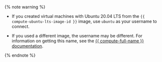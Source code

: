 {% note warning %}

* If you created virtual machines with Ubuntu 20.04 LTS from the `{{ compute-ubuntu-lts-image-id }}` image, use `ubuntu` as your username to connect.

* If you used a different image, the username may be different. For information on getting this name, see the [{{ compute-full-name }} documentation](../../../../compute/concepts/vm-metadata.md#keys-processed-in-public-images).

{% endnote %}

